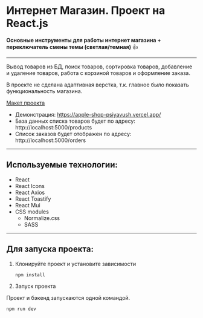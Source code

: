 # Интернет Магазин. Проект на React.js
**Основные инструменты для работы интернет магазина + переключатель смены темы (светлая/темная)** 👍
___
Вывод товаров из БД, поиск товаров, сортировка товаров, добавление и удаление товаров, работа с корзиной товаров и оформление заказа.

В проекте не сделана адаптивная верстка, т.к. главное было показать функциональность магазина.

[Макет проекта](https://www.figma.com/file/58iQGX1Zgo82xAmDeqsEXc/apple-watch?node-id=2%3A335&mode=dev)
+ Демонстрация: https://apple-shop-psiyavush.vercel.app/
+ База данных списка товаров будет по адресу: http://localhost:5000/products
+ Список заказов будет отображен по адресу: http://localhost:5000/orders
___
## Используемые технологии:
+ React
+ React Icons
+ React Axios
+ React Toastify
+ React Mui
+ CSS modules
    + Normalize.css
    + SASS
___
## Для запуска проекта:
1. Клонируйте проект и установите зависимости

   `npm install`
2. Запуск проекта

Проект и бэкенд запускаются одной командой.

   `npm run dev`
